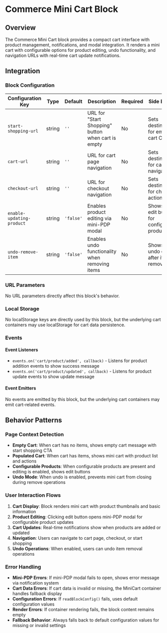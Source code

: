 # Commerce Mini Cart Block

## Overview

The Commerce Mini Cart block provides a compact cart interface with product management, notifications, and modal integration. It renders a mini cart with configurable options for product editing, undo functionality, and navigation URLs with real-time cart update notifications.

## Integration

### Block Configuration

| Configuration Key | Type | Default | Description | Required | Side Effects |
|-------------------|------|---------|-------------|----------|--------------|
| `start-shopping-url` | string | `''` | URL for "Start Shopping" button when cart is empty | No | Sets destination for empty cart CTA |
| `cart-url` | string | `''` | URL for cart page navigation | No | Sets destination for cart navigation |
| `checkout-url` | string | `''` | URL for checkout navigation | No | Sets destination for checkout action |
| `enable-updating-product` | string | `'false'` | Enables product editing via mini-PDP modal | No | Shows/hides edit buttons for configurable products |
| `undo-remove-item` | string | `'false'` | Enables undo functionality when removing items | No | Shows/hides undo option after item removal |

### URL Parameters

No URL parameters directly affect this block's behavior.

### Local Storage

No localStorage keys are directly used by this block, but the underlying cart containers may use localStorage for cart data persistence.

### Events

#### Event Listeners

- `events.on('cart/product/added', callback)` - Listens for product addition events to show success message
- `events.on('cart/product/updated', callback)` - Listens for product update events to show update message

#### Event Emitters

No events are emitted by this block, but the underlying cart containers may emit cart-related events.

## Behavior Patterns

### Page Context Detection

- **Empty Cart**: When cart has no items, shows empty cart message with start shopping CTA
- **Populated Cart**: When cart has items, shows mini cart with product list and actions
- **Configurable Products**: When configurable products are present and editing is enabled, shows edit buttons
- **Undo Mode**: When undo is enabled, prevents mini cart from closing during remove operations

### User Interaction Flows

1. **Cart Display**: Block renders mini cart with product thumbnails and basic information
2. **Product Editing**: Clicking edit button opens mini-PDP modal for configurable product updates
3. **Cart Updates**: Real-time notifications show when products are added or updated
4. **Navigation**: Users can navigate to cart page, checkout, or start shopping
5. **Undo Operations**: When enabled, users can undo item removal operations

### Error Handling

- **Mini-PDP Errors**: If mini-PDP modal fails to open, shows error message via notification system
- **Cart Data Errors**: If cart data is invalid or missing, the MiniCart container handles fallback display
- **Configuration Errors**: If `readBlockConfig()` fails, uses default configuration values
- **Render Errors**: If container rendering fails, the block content remains empty
- **Fallback Behavior**: Always falls back to default configuration values for missing or invalid settings

